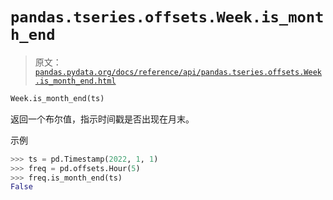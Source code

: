 # `pandas.tseries.offsets.Week.is_month_end`

> 原文：[`pandas.pydata.org/docs/reference/api/pandas.tseries.offsets.Week.is_month_end.html`](https://pandas.pydata.org/docs/reference/api/pandas.tseries.offsets.Week.is_month_end.html)

```py
Week.is_month_end(ts)
```

返回一个布尔值，指示时间戳是否出现在月末。

示例

```py
>>> ts = pd.Timestamp(2022, 1, 1)
>>> freq = pd.offsets.Hour(5)
>>> freq.is_month_end(ts)
False 
```
